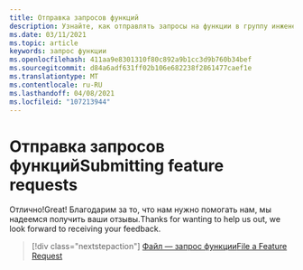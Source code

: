 ```yaml
---
title: Отправка запросов функций
description: Узнайте, как отправлять запросы на функции в группу инженеров Алтспацевр.
ms.date: 03/11/2021
ms.topic: article
keywords: запрос функции
ms.openlocfilehash: 411aa9e8301310f80c892a9b1cc3d9b760b34bef
ms.sourcegitcommit: d84a6adf631ff02b106e682238f2861477caef1e
ms.translationtype: MT
ms.contentlocale: ru-RU
ms.lasthandoff: 04/08/2021
ms.locfileid: "107213944"
---
```

# <a name="submitting-feature-requests"></a><span data-ttu-id="ef916-104">Отправка запросов функций</span><span class="sxs-lookup"><span data-stu-id="ef916-104">Submitting feature requests</span></span>

<span data-ttu-id="ef916-105">Отлично!</span><span class="sxs-lookup"><span data-stu-id="ef916-105">Great!</span></span> <span data-ttu-id="ef916-106">Благодарим за то, что нам нужно помогать нам, мы надеемся получить ваши отзывы.</span><span class="sxs-lookup"><span data-stu-id="ef916-106">Thanks for wanting to help us out, we look forward to receiving your feedback.</span></span>

> [!div class="nextstepaction"] 
> [<span data-ttu-id="ef916-107">Файл — запрос функции</span><span class="sxs-lookup"><span data-stu-id="ef916-107">File a Feature Request</span></span>](https://help.altvr.com/hc/en-us/requests/new?ticket_form_id=360001742213)
